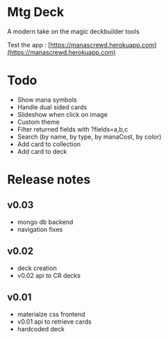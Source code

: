 # Mtg Deck

A modern take on the magic deckbuilder tools

Test the app : [https://manascrewd.herokuapp.com](https://manascrewd.herokuapp.com)


# Todo

- Show mana symbols
- Handle dual sided cards
- Slideshow when click on image
- Custom theme
- Filter returned fields with ?fields=a,b,c
- Search (by name, by type, by manaCost, by color)
- Add card to collection
- Add card to deck

# Release notes

## v0.03

- mongo db backend
- navigation fixes


## v0.02

- deck creation
- v0.02 api to CR decks

## v0.01

- materialze css frontend
- v0.01 api to retrieve cards
- hardcoded deck